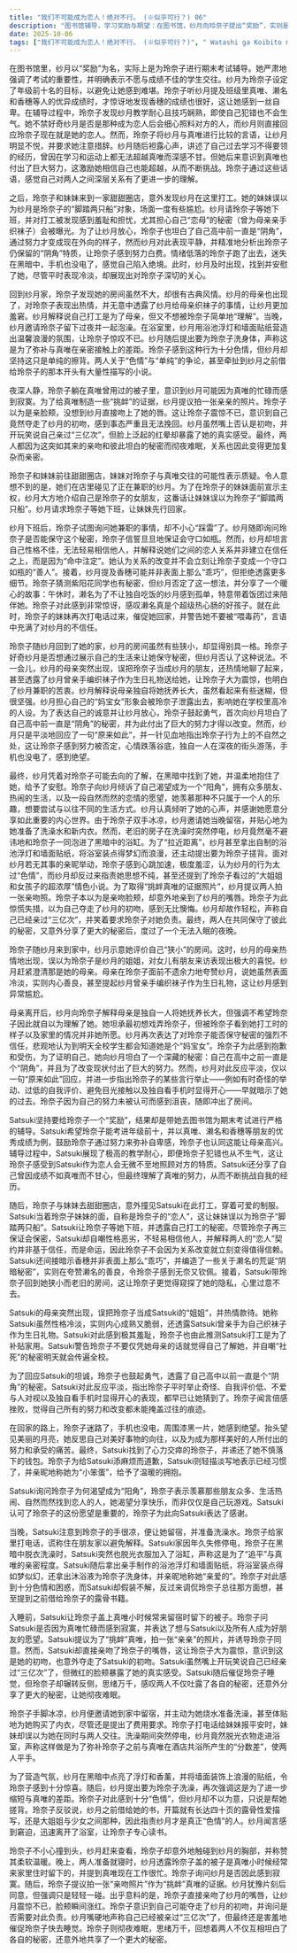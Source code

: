 ```yaml
---
title: "我们不可能成为恋人！绝对不行。 (※似乎可行？) 06"
description: "图书馆辅导，学习奖励与期望：在图书馆，纱月向玲奈子提出“奖励”，实则是辅导她学习。纱月强调期末考试的重要性，并表示不喜欢与成绩差的学生交往。她设定目标，要求玲奈子至少考到年级前十名，以避免让她难堪。纱月还提及了班级中真唯、濑名和香穗等人的优秀成绩，玲奈子意识到香穗的成绩也很好，这让她感到有些自卑。图书馆辅导，纱月的教学方式与玲奈子的观察：玲奈子在接受纱月辅导时，发现纱月教学非常耐心且擅长，即使她犯错也不会生气。玲奈子因此好奇纱月是否是那种成为恋人后会细心照料对方的人，纱月确认玲奈子现在就是她的恋人。玲奈子将纱月与真唯进行比较，这让纱月感到不悦，并要求玲奈子注意言辞。图书馆辅导，纱月与真唯的竞争过往：纱月坦言自己过去学习不得要领，曾因在学习和运动上都无法超越真唯而感到不甘。她后来意识到真唯也付出了努力，这让她认为自己也能战胜真唯，从而不断挑战。玲奈子感觉自己对两人之间的关系有了更深的理解。甜甜圈店的意外相遇，妹妹的误解与纱月的兼职：玲奈子和妹妹去甜甜圈店，妹妹对玲奈子和真唯交往的可能性提出质疑。在店里，她们意外发现了正在打工的纱月。纱月向玲奈子的妹妹介绍自己是玲奈子的女朋友，导致妹妹误以为玲奈子在“脚踏两只船”。纱月请玲奈子等待她下班，让妹妹先行回家。甜甜圈店的意外相遇，兼职的秘密与信任问题：纱月下班后，玲奈子试图询问关于她打工的事情，却被纱月认为是“踩雷”。纱月询问玲奈子是否能保守秘密，玲奈子信誓旦旦地保证。然而，纱月表示自己性格很差，无法轻易相信他人，并解释说她们之间的恋人关系并非基于信任，而是因为“命中注定”。纱月认为关系的变化并不会立刻让玲奈子变成一个守口如瓶的善人。纱月还提及香穗可能并非表面上那么“好孩子”，但拒绝透露更多细节。甜甜圈店的意外相遇，紫阳花与濑名的善意：玲奈子猜测紫阳花同学也有秘密，但纱月反驳了这一说法，并讲了一个濑名在午休时为了不让独自吃饭的纱月感到孤单，特意拿着饭团过来陪伴她的故事。玲奈子对此感到惊讶，认为濑名是一个超级热心肠的好孩子。玲奈子的妹妹再次打电话，提醒她回家，并警告她不要被“喂毒药”，暗示了对纱月的不信任。纱月家中与秘密自白，纱月的家与母亲的出现：玲奈子来到纱月家中，纱月询问她对房间“狭小”的看法。纱月的母亲出现，热情地将玲奈子误认为是纱月的姐姐，并高兴地欢迎朋友来访。纱月澄清那是自己的母亲。母亲在玲奈子面前夸赞纱月虽然性情冷淡，但实际上是个好孩子，甚至提及纱月曾亲手编织袜子作为生日礼物，这让纱月感到非常窘迫。纱月家中与秘密自白，纱月的心声与玲奈子的自白：母亲离开后，纱月解释说母亲是独自一人将她抚养长大，但不希望玲奈子因此就觉得自己理解了她。纱月表示最初想戏弄玲奈子，但被看到兼职和家庭状况并非她所愿。她再次表达对玲奈子保守秘密的不信任，并悲观地认为明天全校都会知道她是个“妈宝女”。玲奈子对此感到抱歉和受伤，并向纱月坦白自己高中前一直是“阴角”，并为此付出了巨大的努力来改变。纱月对此反应平淡，称这是“原来如此”的感想，因为玲奈子的言行举止早就暗示了这一点。玲奈子因感觉自己的努力未被认可而感到沮丧，冲出房间。迷路与情感交流，夜空下的迷茫与憧憬：玲奈子独自一人在黑暗中迷路，手机没电，周围荒无人烟，感到绝望。她抬头看到美丽的月亮，反思自己对美好事物的憧憬，以及为成为那样美好的人所付出的努力和承受的痛苦。迷路与情感交流，纱月的寻找与安慰：纱月找到迷路的玲奈子，并告知她丢下了钱包。玲奈子为给纱月添麻烦而道歉，纱月则表示已经习惯了。纱月安慰了玲奈子，并称她为“小笨蛋”。迷路与情感交流，玲奈子成为阳角的愿望：纱月询问玲奈子为何想成为“阳角”（外向开朗的人）。玲奈子表示羡慕那些朋友众多、生活热闹、自然而然找到恋人的人，她渴望分享的乐趣，而非仅仅是自己玩游戏。纱月认可了玲奈子的愿望是重要的，玲奈子感谢纱月的理解。浴室意外与亲吻，借宿与浴室里的“比赛”：两人回到纱月家，纱月发现玲奈子手脚冰冷，便让她留下住宿并烧水洗澡，还为她买了内衣。玲奈子打电话向妹妹报平安，妹妹仍误以为她在“脚踏两条船”。洗澡时突然停电，纱月进入浴室与玲奈子一同洗澡。纱月解释此举是为了弥补玲奈子与真唯在酒店一起洗澡的“分数差”。浴室意外与亲吻，浪漫氛围与玲奈子的困惑：纱月用浮灯和墙面贴纸将浴室装饰得温馨浪漫，并点燃香薰，让玲奈子感到惊叹。纱月主动提出为玲奈子洗澡，进一步解释这是为了缩小与真唯的差距。玲奈子认为这种行为“色情”，而纱月却不以为意，称只是搓背。玲奈子提及纱月曾借给她一本开头40页是露骨性行为的书，反指纱月才是“色情”的人。纱月感到窘迫，离开浴室，让玲奈子好好读书。浴室意外与亲吻，意外的初吻与责任：玲奈子不慎撞头，纱月前来查看，玲奈子不小心摸到了纱月的胸部并称赞其柔软。两人准备睡觉，纱月提到玲奈子盖的被子是真唯小时候常来住时留下的，并说真唯现在工作很忙。玲奈子问纱月是否感到寂寞。玲奈子提议为“挑衅”真唯拍一张亲吻照片，纱月犹豫后同意，但强调只是拍一下。玲奈子出人意料地亲吻了纱月的嘴唇，让纱月感到震惊和脸红。玲奈子意识到自己可能夺走了纱月的初吻，并询问是否需要负责。纱月嘴硬称自己亲过三亿次，但最终害羞地让玲奈子快去睡觉。玲奈子感到无法入睡，回想着两人互相自白秘密，并被迫分享了一个更大的秘密。"
date: 2025-10-06
tags: ["我们不可能成为恋人！绝对不行。 (※似乎可行？)", " Watashi ga Koibito ni Nareru Wak...a！？） ", "202507"]
---
```


在图书馆里，纱月以“奖励”为名，实际上是为玲奈子进行期末考试辅导。她严肃地强调了考试的重要性，并明确表示不愿与成绩不佳的学生交往。纱月为玲奈子设定了年级前十名的目标，以避免让她感到难堪。玲奈子听纱月提及班级里真唯、濑名和香穗等人的优异成绩时，才惊讶地发现香穗的成绩也很好，这让她感到一丝自卑。在辅导过程中，玲奈子发现纱月教学耐心且技巧娴熟，即使自己犯错也不会生气。她不禁好奇纱月是否是那种成为恋人后会细心照料对方的人，而纱月则直接回应玲奈子现在就是她的恋人。然而，玲奈子将纱月与真唯进行比较的言语，让纱月明显不悦，并要求她注意措辞。纱月随后袒露心声，讲述了自己过去学习不得要领的经历，曾因在学习和运动上都无法超越真唯而深感不甘。但她后来意识到真唯也付出了巨大努力，这激励她相信自己也能超越，从而不断挑战。玲奈子通过这些话语，感觉自己对两人之间深层关系有了更进一步的理解。

之后，玲奈子和妹妹来到一家甜甜圈店，意外发现纱月在这里打工。她的妹妹误以为纱月是玲奈子的“脚踏两只船”对象，场面一度有些尴尬。纱月请玲奈子等她下班，并对打工被发现感到羞耻和担忧，尤其担心自己“恋母”的秘密（曾为母亲亲手织袜子）会被曝光。为了让纱月放心，玲奈子也坦白了自己高中前一直是“阴角”，通过努力才变成现在外向的样子，然而纱月对此表现平静，并精准地分析出玲奈子仍保留的“阴角”特质，让玲奈子感到努力白费。情绪低落的玲奈子跑了出去，迷失在黑暗中，手机也没电了，感觉自己陷入绝境。此时，纱月及时出现，找到并安慰了她，尽管平时表现冷淡，却展现出对玲奈子深切的关心。

回到纱月家，玲奈子发现她的房间虽然不大，却很有古典风情。纱月的母亲也出现了，对玲奈子表现出热情，并无意中透露了纱月给母亲织袜子的事情，让纱月更加羞窘。纱月解释说自己打工是为了母亲，但又不想被玲奈子简单地“理解”。当晚，纱月邀请玲奈子留下过夜并一起泡澡。在浴室里，纱月用浴池浮灯和墙面贴纸营造出温馨浪漫的氛围，让玲奈子惊叹不已。纱月随后提出要为玲奈子洗身体，声称这是为了弥补与真唯在亲密接触上的差距。玲奈子感到这种行为十分色情，但纱月却坚持这只是单纯的擦背。两人关于“色情”与“单纯”的争论，甚至牵扯到纱月之前借给玲奈子的那本开头有大量性描写的小说。

夜深人静，玲奈子躺在真唯曾用过的被子里，意识到纱月可能因为真唯的忙碌而感到寂寞。为了给真唯制造一些“挑衅”的证据，纱月提议拍一张亲亲的照片。玲奈子以为是亲脸颊，没想到纱月直接吻上了她的唇。这让玲奈子震惊不已，意识到自己竟然夺走了纱月的初吻，感到事态严重且无法挽回。纱月虽然嘴上否认是初吻，并开玩笑说自己亲过“三亿次”，但脸上泛起的红晕却暴露了她的真实感受。最终，两人都因为这突如其来的亲吻和彼此坦白的秘密而彻夜难眠，关系也因此变得更加复杂而亲密。

玲奈子和妹妹前往甜甜圈店，妹妹对玲奈子与真唯交往的可能性表示质疑。令人意想不到的是，她们在店里碰见了正在兼职的纱月。为了在玲奈子的妹妹面前宣示主权，纱月大方地介绍自己是玲奈子的女朋友，这番话让妹妹误以为玲奈子“脚踏两只船”。纱月请求玲奈子等她下班，让妹妹先行回家。

纱月下班后，玲奈子试图询问她兼职的事情，却不小心“踩雷”了。纱月随即询问玲奈子是否能保守这个秘密，玲奈子信誓旦旦地保证会守口如瓶。然而，纱月却坦言自己性格不佳，无法轻易相信他人，并解释说她们之间的恋人关系并非建立在信任之上，而是因为“命中注定”。她认为关系的改变并不会立刻让玲奈子变成一个守口如瓶的“善人”。接着，纱月提及香穗可能并非表面上那么“乖巧”，但拒绝透露更多细节。玲奈子猜测紫阳花同学也有秘密，但纱月否定了这一想法，并分享了一个暖心的故事：午休时，濑名为了不让独自吃饭的纱月感到孤单，特意带着饭团过来陪伴她。玲奈子对此感到非常惊讶，感叹濑名真是个超级热心肠的好孩子。就在此时，玲奈子的妹妹再次打电话过来，催促她回家，并警告她不要被“喂毒药”，言语中充满了对纱月的不信任。

玲奈子随纱月回到了她的家，纱月的房间虽然有些狭小，却显得别具一格。玲奈子好奇纱月是否想通过展示自己的生活来让她保守秘密，但纱月否认了这种说法。不一会儿，纱月的母亲突然出现，误把玲奈子当成纱月的朋友，还热情地聊了起来，甚至透露了纱月曾亲手编织袜子作为生日礼物送给她，让玲奈子大为震惊，也明白了纱月兼职的苦衷。纱月解释说母亲独自将她抚养长大，虽然看起来有些迷糊，但很坚强。纱月担心自己的“妈宝女”形象会被玲奈子泄露出去，影响她在学校里高冷的人设。为了表达自己的诚意并让纱月放心，玲奈子鼓起勇气，首次向纱月坦白了自己高中前一直是“阴角”的秘密，并为此付出了巨大的努力才得以改变。然而，纱月只是平淡地回应了一句“原来如此”，并一针见血地指出玲奈子行为上的不自然之处，这让玲奈子感到努力被否定，心情跌落谷底，独自一人在深夜的街头游荡，手机也没电了，感到绝望。

最终，纱月凭着对玲奈子可能去向的了解，在黑暗中找到了她，并温柔地抱住了她，给予了安慰。玲奈子向纱月倾诉了自己渴望成为一个“阳角”，拥有众多朋友、热闹的生活，以及一段自然而然的恋情的愿望，她羡慕那种不只属于一个人的乐趣，想要尝试与以往不同的生活方式。纱月认真倾听了她的心声，并感谢她愿意分享如此重要的内心世界。由于玲奈子双手冰凉，纱月邀请她当晚留宿，并贴心地为她准备了洗澡水和新内衣。然而，老旧的房子在洗澡时突然停电，纱月竟然毫不避讳地和玲奈子一同泡进了黑暗中的浴缸。为了“拉近距离”，纱月甚至拿出自制的浴池浮灯和墙面贴纸，将浴室装点得梦幻而浪漫，还主动提出要为玲奈子搓背。面对纱月若无其事的亲昵举动，玲奈子感到心跳加速，极度羞涩，认为纱月的行为太过“色情”，而纱月却反过来指责她思想不纯，甚至还提到了玲奈子看过的“大姐姐和女孩子的超浓厚”情色小说。为了取得“挑衅真唯的证据照片”，纱月提议两人拍一张亲吻照。玲奈子本以为是亲吻脸颊，却意外地亲到了纱月的嘴唇。玲奈子为此惊慌失措，以为自己夺走了纱月的初吻，感到无比懊悔。纱月却故作轻松，声称自己已经亲过“三亿次”，并笑着要求玲奈子对她负责。最终，两人在共同保守了彼此的秘密，又意外分享了更大的秘密后，度过了一个无法入眠的夜晚。

玲奈子随纱月来到家中，纱月示意她评价自己“狭小”的房间。这时，纱月的母亲热情地出现，误以为玲奈子是纱月的姐姐，对女儿有朋友来访表现出极大的喜悦。纱月赶紧澄清那是她的母亲。母亲在玲奈子面前不遗余力地夸赞纱月，说她虽然表面冷淡，实则内心善良，甚至提起纱月曾亲手编织袜子作为生日礼物，这让纱月感到异常尴尬。

母亲离开后，纱月向玲奈子解释母亲是独自一人将她抚养长大，但强调不希望玲奈子因此就自以为理解了她。她坦承最初想戏弄玲奈子，但被玲奈子看到她打工时的样子以及家里的情况并非她所愿。纱月再次表达了对玲奈子能否保守秘密的强烈不信任，悲观地认为到明天全校学生都会知道她是个“妈宝女”。玲奈子为此感到抱歉和受伤，为了证明自己，她向纱月坦白了一个深藏的秘密：自己在高中之前一直是个“阴角”，并且为了改变现状付出了巨大的努力。然而，纱月对此反应平淡，仅以一句“原来如此”回应，并进一步指出玲奈子的某些言行举止——例如有时奇怪的举动、过低的自我评价、避免目光接触以及独自看手机时显得开心——早就暗示了她的过去。玲奈子因为自己的努力未被认可而感到沮丧，随即冲出了房间。

Satsuki坚持要给玲奈子一个“奖励”，结果却是带她去图书馆为期末考试进行严格的辅导。Satsuki希望玲奈子能考进年级前十，并以真唯、濑名和香穗等朋友的优秀成绩为例，鼓励玲奈子通过努力来弥补自卑感，玲奈子也认同这能让母亲高兴。辅导过程中，Satsuki展现了极高的教学耐心，即便玲奈子犯错也从不生气，这让玲奈子感受到Satsuki作为恋人会无微不至地照顾对方的特质。Satsuki还分享了自己曾因成绩不如真唯而不甘心，但最终理解了真唯的努力，从而不断挑战自我的经历。

随后，玲奈子与妹妹去甜甜圈店，意外撞见Satsuki在此打工，穿着可爱的制服。Satsuki当着玲奈子妹妹的面，自称是玲奈子的“恋人”，这让妹妹误以为玲奈子“脚踏两只船”。Satsuki让玲奈子等她下班，并透露自己打工的秘密。尽管玲奈子再三保证会保密，Satsuki却自嘲性格恶劣，不轻易相信他人，并解释两人的“恋人”契约并非基于信任，而是命运，因此玲奈子不会因为关系改变就立刻变得值得信赖。Satsuki还间接暗示香穗并非表面上那么“乖巧”，并编造了一些关于濑名的荒诞“阴暗秘密”，实则在夸赞濑名的善良，令玲奈子感到无奈又钦佩。接着，Satsuki带玲奈子回到她狭小而老旧的房间，这让玲奈子更觉得窥探了她的隐私，心里过意不去。

Satsuki的母亲突然出现，误把玲奈子当成Satsuki的“姐姐”，并热情款待。她称Satsuki虽然性格冷淡，实则内心成熟又脆弱，还透露Satsuki曾亲手为自己织袜子作为生日礼物。Satsuki对此感到极其羞耻，玲奈子也由此推测Satsuki打工是为了补贴家用。Satsuki警告玲奈子不要仅凭她母亲的话就觉得自己了解她，并自嘲“社死”的秘密明天就会传遍全校。

为了回应Satsuki的坦诚，玲奈子也鼓起勇气，透露了自己高中以前一直是个“阴角”的秘密。Satsuki对此反应平淡，指出玲奈子平时举止奇怪、自我评价低、不爱与人对视以及独自看手机时显得开心的表现，都早已让她猜到了。玲奈子闻言倍感挫败，觉得自己所有的努力和改变都未能掩盖过往的痕迹。

在回家的路上，玲奈子迷路了，手机也没电，周围漆黑一片，她感到绝望。抬头望见美丽的月亮，她反思自己对美好事物的向往，以及为成为那样美好的人所付出的努力和承受的痛苦。最终，Satsuki找到了心力交瘁的玲奈子，并递还了她不慎落下的钱包。玲奈子为给Satsuki添麻烦而道歉，Satsuki则轻描淡写地表示已经习惯了，并亲昵地称她为“小笨蛋”，给予了温暖的拥抱。

Satsuki询问玲奈子为何渴望成为“阳角”，玲奈子表示羡慕那些朋友众多、生活热闹、自然而然找到恋人的人，她渴望分享快乐，而非仅仅是自己玩游戏。Satsuki认可了玲奈子的这份愿望是重要的，玲奈子为此向Satsuki表达了感谢。

当晚，Satsuki注意到玲奈子的手很凉，便让她留宿，并准备洗澡水。玲奈子给家里打电话，谎称住在朋友家以避免解释。Satsuki家因年久失修停电，玲奈子在黑暗中脱衣洗澡时，Satsuki突然也脱光衣服加入了浴缸，声称这是为了“追平”与真唯的亲密程度。Satsuki随后拿出亲手制作的浴池浮灯和墙面贴纸，将浴室装点得如梦似幻，还拿出沐浴液为玲奈子洗身体，并亲昵地称她“亲爱的”。玲奈子对此感到十分色情和困惑，而Satsuki却假装不解，反过来调侃玲奈子总往那方面想，甚至提到之前借给玲奈子的露骨书籍。

入睡前，Satsuki让玲奈子盖上真唯小时候常来留宿时留下的被子。玲奈子问Satsuki是否因为真唯忙碌而感到寂寞，并表达了想与Satsuki以及所有人成为好朋友的愿望。Satsuki提议为了“挑衅”真唯，拍一张“亲亲”的照片，并诱导玲奈子同意。然而，Satsuki却直接亲吻了玲奈子的嘴唇，这让玲奈子大为震惊，意识到这是她的初吻，也意外夺走了Satsuki的初吻。Satsuki虽然嘴上开玩笑说自己已经亲过“三亿次”了，但微红的脸颊暴露了她的真实感受。Satsuki随后催促玲奈子睡觉，但玲奈子却辗转反侧，思绪万千，感叹两人不仅吐露了各自的秘密，还意外分享了更大的秘密，让她彻夜难眠。

玲奈子手脚冰凉，纱月便邀请她到家中留宿，并主动为她烧水准备洗澡，甚至体贴地为她购买了内衣，尽管还是提出了费用要求。玲奈子打电话给妹妹报平安时，妹妹却误以为她在同时与两人交往。洗澡期间突然停电，纱月竟然脱光衣物走进浴室，声称这样做是为了弥补玲奈子之前与真唯在酒店共浴所产生的“分数差”，使两人平手。

为了营造气氛，纱月在黑暗中点亮了浮灯和香薰，并将墙面装饰上浪漫的贴纸，令玲奈子感到十分惊喜。随后，纱月提出要为玲奈子洗澡，再次强调这是为了进一步缩短与真唯的差距。玲奈子对此感到十分“色情”，但纱月却不以为意，只说是帮她搓背。玲奈子反驳说，纱月之前借给她的书，开篇就有长达四十页的露骨性爱描写，还是大姐姐与少女之间那种，因此指责纱月才是真正“色情”的人。纱月闻言感到窘迫，迅速离开了浴室，让玲奈子专心读书。

玲奈子不小心撞到头，纱月赶来查看，玲奈子却意外地触碰到纱月的胸部，并称赞其柔软温暖。晚上，两人准备就寝时，纱月透露玲奈子盖的被子是真唯小时候经常来家里住时留下的，并提到真唯现在工作很忙。玲奈子询问纱月是否因此感到寂寞。随后，玲奈子提议拍一张“亲吻照片”作为“挑衅”真唯的证据。纱月犹豫片刻后同意，但强调只是轻轻一碰。出乎意料的是，玲奈子直接亲吻了纱月的嘴唇，让纱月震惊不已，脸颊瞬间涨红。玲奈子意识到自己可能夺走了纱月的初吻，并询问是否需要对此负责。纱月嘴硬地声称自己已经被亲过“三亿次”了，但最终还是害羞地催促玲奈子快去睡觉。玲奈子则彻夜难眠，思绪万千，回想着两人不仅互相坦白了各自的秘密，还意外地共享了一个更大的秘密。